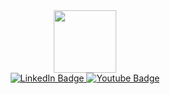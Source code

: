 <div id="header" align="center">
 <img src="https://psv4.userapi.com/c532036/u19641161/docs/d1/64ebdc5fd000/eto_baza.gif?extra=LjpBGDafg8LOYMB6Qo9X1nGFTSmnjPY0i7XynAaWgqTklWNjLNjvR0lcsJWJ3wbf76t8XkQJDnPSOUzxiAJ-ggR216p2RqNUne6LDgHrIbuTN76OaidIWJ2AOf9D-Ssr-tW9SaNj2Xo3yqMIVbqnTq0Hxlc" width="100"/>
</div>

<div id="badges" align="center">
  <a href="your-linkedin-URL">
    <img src="https://img.shields.io/badge/LinkedIn-blue?style=for-the-badge&logo=linkedin&logoColor=white" alt="LinkedIn Badge"/>
  </a>
  <a href="your-youtube-URL">
    <img src="https://img.shields.io/badge/YouTube-red?style=for-the-badge&logo=youtube&logoColor=white" alt="Youtube Badge"/>
  </a>
</div>

